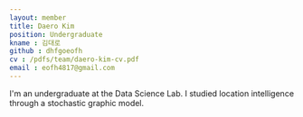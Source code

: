 ```yaml
---
layout: member
title: Daero Kim
position: Undergraduate
kname : 김대로
github : dhfgoeofh
cv : /pdfs/team/daero-kim-cv.pdf
email : eofh4817@gmail.com
---
```


I'm an undergraduate at the Data Science Lab. 
I studied location intelligence through a stochastic graphic model.
